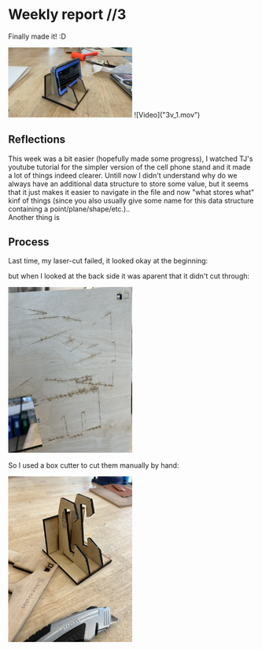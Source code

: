 # Weekly report //3

Finally made it! :D

<img src="3_1.JPG" alt="pic2_1" width="50%">
<!-- <img width="50%" style=" margin : 0 auto;" src="lasercutter.gif"/> -->
![Video]("3v_1.mov")

## Reflections

This week was a bit easier (hopefully made some progress), I watched TJ's youtube tutorial for the simpler version of the cell phone stand and it made a lot of things indeed clearer. Untill now I didn't understand why do we always have an additional data structure to store some value, but it seems that it just makes it easier to navigate in the file and now "what stores what" kinf of things (since you also usually give some name for this data structure containing a point/plane/shape/etc.).. 
<br>
Another thing is 

## Process
Last time, my laser-cut failed, it looked okay at the beginning:




but when I looked at the back side it was aparent that it didn't cut through:

<img src="2_2.JPG" alt="pic2_1" width="50%">


So I used a box cutter to cut them manually by hand:


<img src="2_3.JPG" alt="pic2_1" width="50%">
